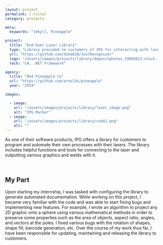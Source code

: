 ```yaml
---
layout: project
permalink: /:title/
category: projects

meta:
  keywords: "Jekyll, Pineapple"

project:
  title: "End-User Laser Library"
  type: "Library provided to customers of IPG for interacting with laser."
  url: "https://github.com/dima618/JuulRecognizer"
  logo: "/assets/images/projects/library/depositphotos_33085023-stock-illustration-vector-code-editor-icon.jpg"
  tech: "C#, .NET Framework"

agency:
  title: "Red Pineapple Co"
  url: "https://github.com/arnolds/pineapple"
  year: "2019"

images:

  - image:
    url: "/assets/images/projects/library/laser_image.png"
    alt: "IPG Marker"
  - image:
    url: "/assets/images/projects/library/code2.png"
    alt: ""
---
```

<p style="padding: 0 0 2rem;">As one of their software products, IPG offers a library for customers to program and automate their own processes with their lasers. The library includes helpful functions and tools for connecting to the laser and outputting various graphics and welds with it.</p>
<h2>My Part</h2>
<p style="padding: 0 0 2rem;">Upon starting my internship, I was tasked with configuring the library to generate automated documentation. While working on this project, I became very familiar with the code and was able to start fixing bugs and implementing new features. For example, I wrote an algorithm to project any 2D graphic onto a sphere using various mathematical methods in order to preserve some properties such as the area of objects, aspect ratio, angles, and vectors at the poles. I fixed various bugs with the rotation of shapes, shape fill, barcode generation, etc. Over the course of my work thus far, I have been responsible for updating, maintaining and releasing the library to customers.</p>
